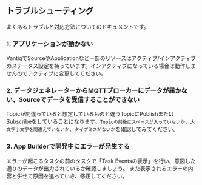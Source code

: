 ## トラブルシューティング

よくあるトラブルと対応方法についてのドキュメントです。

### 1. **アプリケーションが動かない**

VantiqでSourceやApplicationなど一部のリソースはアクティブ/インアクティブのステータス設定を持っています。インアクティブになっている場合は動作しませんのでアクティブに変更してください。

### 2. **データジェネレーターからMQTTブローカーにデータが届かない、Sourceでデータを受信することができない**

Topicが間違っていると想定しているものと違うTopicにPublishまたはSubscribeをしていることになります。`Topicの前後にスペースが入っていないか`、`大文字小文字を間違えていないか`、`タイプミスがないか`を確認してみてください。

### 3. **App Builderで開発中にエラーが発生する**

エラーが起こるタスクの前のタスクで「Task Eventsの表示」を行い、意図した通りのデータが出力されているか確認しましょう。
また表示されるエラーの内容と併せて原因を追っていき、修正してください。